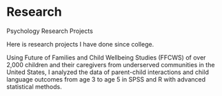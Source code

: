 # Research
Psychology Research Projects

Here is research projects I have done since college. 

Using Future of Families and Child Wellbeing Studies (FFCWS) of over 2,000 children and their caregivers from underserved communities in the United States, I analyzed the data of parent-child interactions and child language outcomes from age 3 to age 5 in SPSS and R with advanced statistical methods.
